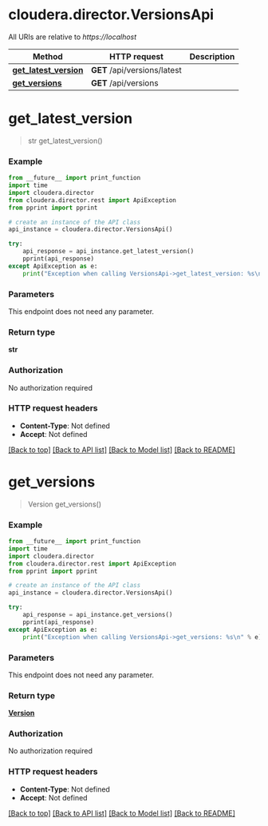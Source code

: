 # cloudera.director.VersionsApi

All URIs are relative to *https://localhost*

Method | HTTP request | Description
------------- | ------------- | -------------
[**get_latest_version**](VersionsApi.md#get_latest_version) | **GET** /api/versions/latest | 
[**get_versions**](VersionsApi.md#get_versions) | **GET** /api/versions | 


# **get_latest_version**
> str get_latest_version()



### Example
```python
from __future__ import print_function
import time
import cloudera.director
from cloudera.director.rest import ApiException
from pprint import pprint

# create an instance of the API class
api_instance = cloudera.director.VersionsApi()

try:
    api_response = api_instance.get_latest_version()
    pprint(api_response)
except ApiException as e:
    print("Exception when calling VersionsApi->get_latest_version: %s\n" % e)
```

### Parameters
This endpoint does not need any parameter.

### Return type

**str**

### Authorization

No authorization required

### HTTP request headers

 - **Content-Type**: Not defined
 - **Accept**: Not defined

[[Back to top]](#) [[Back to API list]](../README.md#documentation-for-api-endpoints) [[Back to Model list]](../README.md#documentation-for-models) [[Back to README]](../README.md)

# **get_versions**
> Version get_versions()



### Example
```python
from __future__ import print_function
import time
import cloudera.director
from cloudera.director.rest import ApiException
from pprint import pprint

# create an instance of the API class
api_instance = cloudera.director.VersionsApi()

try:
    api_response = api_instance.get_versions()
    pprint(api_response)
except ApiException as e:
    print("Exception when calling VersionsApi->get_versions: %s\n" % e)
```

### Parameters
This endpoint does not need any parameter.

### Return type

[**Version**](Version.md)

### Authorization

No authorization required

### HTTP request headers

 - **Content-Type**: Not defined
 - **Accept**: Not defined

[[Back to top]](#) [[Back to API list]](../README.md#documentation-for-api-endpoints) [[Back to Model list]](../README.md#documentation-for-models) [[Back to README]](../README.md)

